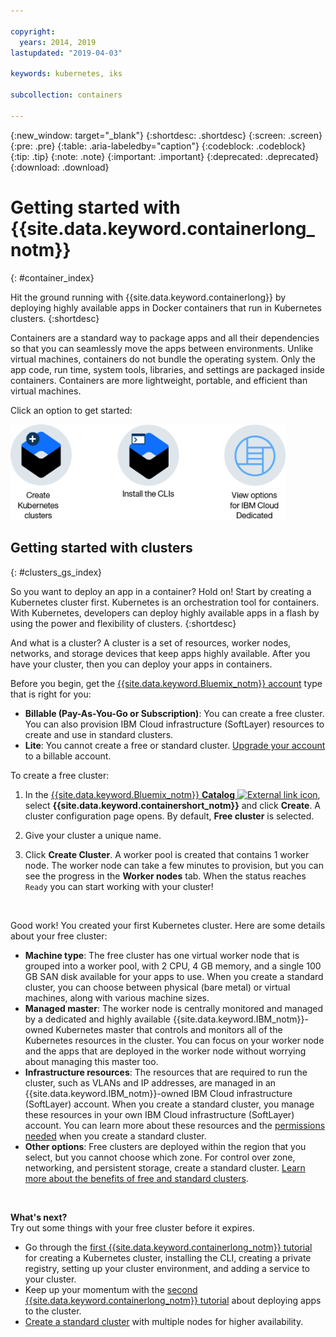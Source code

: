 ```yaml
---

copyright:
  years: 2014, 2019
lastupdated: "2019-04-03"

keywords: kubernetes, iks

subcollection: containers

---
```


{:new_window: target="_blank"}
{:shortdesc: .shortdesc}
{:screen: .screen}
{:pre: .pre}
{:table: .aria-labeledby="caption"}
{:codeblock: .codeblock}
{:tip: .tip}
{:note: .note}
{:important: .important}
{:deprecated: .deprecated}
{:download: .download}


# Getting started with {{site.data.keyword.containerlong_notm}}
{: #container_index}

Hit the ground running with {{site.data.keyword.containerlong}} by deploying highly available apps in Docker containers that run in Kubernetes clusters.
{:shortdesc}

Containers are a standard way to package apps and all their dependencies so that you can seamlessly move the apps between environments. Unlike virtual machines, containers do not bundle the operating system. Only the app code, run time, system tools, libraries, and settings are packaged inside containers. Containers are more lightweight, portable, and efficient than virtual machines.


Click an option to get started:

<img usemap="#home_map" border="0" class="image" id="image_ztx_crb_f1b" src="images/cs_public_dedicated_options.png" width="440" alt="Click an icon to get started quickly with {{site.data.keyword.containerlong_notm}}. With {{site.data.keyword.Bluemix_dedicated_notm}}, click this icon to see your options." style="width:440px;" />
<map name="home_map" id="home_map">
<area href="#clusters_gs_index" alt="Getting started with Kubernetes clusters in {{site.data.keyword.Bluemix_notm}}" title="Getting started with Kubernetes clusters in {{site.data.keyword.Bluemix_notm}}" shape="rect" coords="-7, -8, 108, 211" />
<area href="/docs/containers?topic=containers-cs_cli_install" alt="Install the CLIs." title="Install the CLIs." shape="rect" coords="155, -1, 289, 210" />
<area href="/docs/containers?topic=containers-dedicated#dedicated_environment" alt="{{site.data.keyword.Bluemix_dedicated_notm}} cloud environment" title="{{site.data.keyword.Bluemix_notm}} cloud environment" shape="rect" coords="326, -10, 448, 218" />
</map>


## Getting started with clusters
{: #clusters_gs_index}

So you want to deploy an app in a container? Hold on! Start by creating a Kubernetes cluster first. Kubernetes is an orchestration tool for containers. With Kubernetes, developers can deploy highly available apps in a flash by using the power and flexibility of clusters.
{:shortdesc}

And what is a cluster? A cluster is a set of resources, worker nodes, networks, and storage devices that keep apps highly available. After you have your cluster, then you can deploy your apps in containers.

Before you begin, get the [{{site.data.keyword.Bluemix_notm}} account](https://cloud.ibm.com/registration) type that is right for you:
* **Billable (Pay-As-You-Go or Subscription)**: You can create a free cluster. You can also provision IBM Cloud infrastructure (SoftLayer) resources to create and use in standard clusters.
* **Lite**: You cannot create a free or standard cluster. [Upgrade your account](/docs/account?topic=account-accountfaqs#changeacct) to a billable account.

To create a free cluster:

1.  In the [{{site.data.keyword.Bluemix_notm}} **Catalog** ![External link icon](../icons/launch-glyph.svg "External link icon")](https://cloud.ibm.com/catalog?category=containers), select **{{site.data.keyword.containershort_notm}}** and click **Create**. A cluster configuration page opens. By default, **Free cluster** is selected.

2.  Give your cluster a unique name.

3.  Click **Create Cluster**. A worker pool is created that contains 1 worker node. The worker node can take a few minutes to provision, but you can see the progress in the **Worker nodes** tab. When the status reaches `Ready` you can start working with your cluster!

<br>

Good work! You created your first Kubernetes cluster. Here are some details about your free cluster:

*   **Machine type**: The free cluster has one virtual worker node that is grouped into a worker pool, with 2 CPU, 4 GB memory, and a single 100 GB SAN disk available for your apps to use. When you create a standard cluster, you can choose between physical (bare metal) or virtual machines, along with various machine sizes.
*   **Managed master**: The worker node is centrally monitored and managed by a dedicated and highly available {{site.data.keyword.IBM_notm}}-owned Kubernetes master that controls and monitors all of the Kubernetes resources in the cluster. You can focus on your worker node and the apps that are deployed in the worker node without worrying about managing this master too.
*   **Infrastructure resources**: The resources that are required to run the cluster, such as VLANs and IP addresses, are managed in an {{site.data.keyword.IBM_notm}}-owned IBM Cloud infrastructure (SoftLayer) account. When you create a standard cluster, you manage these resources in your own IBM Cloud infrastructure (SoftLayer) account. You can learn more about these resources and the [permissions needed](/docs/containers?topic=containers-users#infra_access) when you create a standard cluster.
*   **Other options**: Free clusters are deployed within the region that you select, but you cannot choose which zone. For control over zone, networking, and persistent storage, create a standard cluster. [Learn more about the benefits of free and standard clusters](/docs/containers?topic=containers-cs_ov#cluster_types).

<br>

**What's next?**</br>
Try out some things with your free cluster before it expires.

* Go through the [first {{site.data.keyword.containerlong_notm}} tutorial](/docs/containers?topic=containers-cs_cluster_tutorial#cs_cluster_tutorial) for creating a Kubernetes cluster, installing the CLI, creating a private registry, setting up your cluster environment, and adding a service to your cluster.
* Keep up your momentum with the [second {{site.data.keyword.containerlong_notm}} tutorial](/docs/containers?topic=containers-cs_apps_tutorial#cs_apps_tutorial) about deploying apps to the cluster.
* [Create a standard cluster](/docs/containers?topic=containers-clusters#clusters_ui) with multiple nodes for higher availability.


